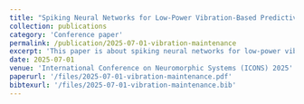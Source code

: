 ```yaml
---
title: "Spiking Neural Networks for Low-Power Vibration-Based Predictive Maintenance"
collection: publications
category: 'Conference paper'
permalink: /publication/2025-07-01-vibration-maintenance
excerpt: 'This paper is about spiking neural networks for low-power vibration-based predictive maintenance.'
date: 2025-07-01
venue: 'International Conference on Neuromorphic Systems (ICONS) 2025'
paperurl: '/files/2025-07-01-vibration-maintenance.pdf'
bibtexurl: '/files/2025-07-01-vibration-maintenance.bib'
---
```

